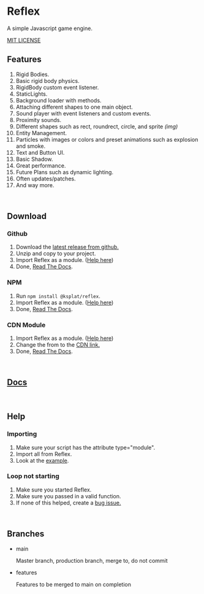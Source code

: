 # Reflex

A simple Javascript game engine.

[MIT LICENSE](./LICENSE)

## Features

1. Rigid Bodies.
2. Basic rigid body physics.
3. RigidBody custom event listener.
4. StaticLights.
5. Background loader with methods.
6. Attaching different shapes to one main object.
7. Sound player with event listeners and custom events.
8. Proximity sounds.
9. Different shapes such as rect, roundrect, circle, and sprite _(img)_
10. Entity Management.
11. Particles with images or colors and preset animations such as explosion and smoke.
12. Text and Button UI.
13. Basic Shadow.
14. Great performance.
15. Future Plans such as dynamic lighting.
16. Often updates/patches.
17. And way more.

<br>

## Download

### Github

1. Download the [latest release from github.](https://github.com/ksplatdev/Reflex/releases/latest)
2. Unzip and copy to your project.
3. Import Reflex as a module. ([Help here](#importing))
4. Done, [Read The Docs](https://ksplatdev.github.io/Reflex/index.html).

### NPM

1. Run `npm install @ksplat/reflex`.
2. Import Reflex as a module. ([Help here](#importing))
3. Done, [Read The Docs](https://ksplatdev.github.io/Reflex/index.html).

### CDN Module

1. Import Reflex as a module. ([Help here](#importing))
2. Change the from to the [CDN link.](https://cdn.jsdelivr.net/gh/ksplatdev/reflex@1.2.0/Reflex.js)
3. Done, [Read The Docs](https://ksplatdev.github.io/Reflex/index.html).

<br>

## [Docs](https://ksplatdev.github.io/Reflex/index.html)

<br>

## Help

### Importing

1. Make sure your script has the attribute type="module".
2. Import all from Reflex.
3. Look at the [example](test/test.js).

### Loop not starting

1. Make sure you started Reflex.
2. Make sure you passed in a valid function.
3. If none of this helped, create a [bug issue.](https://github.com/ksplatdev/Reflex/issues/new?assignees=&labels=bug&template=bug_report.md&title=)

<br>

## Branches

-   main

    Master branch, production branch, merge to, do not commit

-   features

    Features to be merged to main on completion
